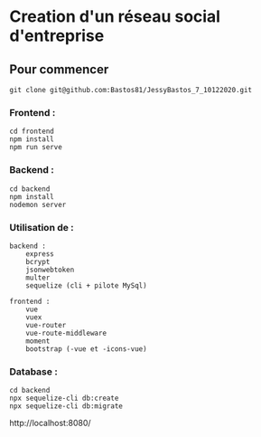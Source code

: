 # Creation d'un réseau social d'entreprise

## Pour commencer

`git clone git@github.com:Bastos81/JessyBastos_7_10122020.git`

### Frontend :

```
cd frontend
npm install 
npm run serve
```

### Backend :

```
cd backend
npm install
nodemon server
```
### Utilisation de :

```
backend :
    express
    bcrypt
    jsonwebtoken
    multer
    sequelize (cli + pilote MySql)

frontend :
    vue
    vuex
    vue-router
    vue-route-middleware
    moment
    bootstrap (-vue et -icons-vue)
```

### Database :

```
cd backend
npx sequelize-cli db:create
npx sequelize-cli db:migrate
```

http://localhost:8080/
